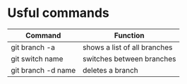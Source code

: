 # Usful commands
|    Command       | Function                          |
| ---------------- | --------------------------------- |
| git branch -a    | shows a list of all branches      |
| git switch name  | switches between branches         |  
| git branch -d name | deletes a branch                |

